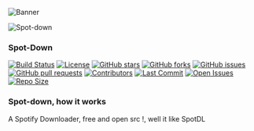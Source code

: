 ![Banner](https://files.catbox.moe/xl3d4c.png)

![Spot-down](https://img.shields.io/badge/Spot-down-Green?style=plastic)
### Spot-Down

[![Build Status](https://img.shields.io/github/actions/workflow/status/username/repo/main.yml?branch=main&style=flat&logo=github&logoColor=white)](https://github.com/username/repo/actions)
[![License](https://img.shields.io/github/license/username/repo?style=flat&logo=github&logoColor=white)](https://github.com/username/repo/blob/main/LICENSE)
[![GitHub stars](https://img.shields.io/github/stars/username/repo?style=flat&logo=github&logoColor=white)](https://github.com/username/repo/stargazers)
[![GitHub forks](https://img.shields.io/github/forks/username/repo?style=flat&logo=github&logoColor=white)](https://github.com/username/repo/network/members)
[![GitHub issues](https://img.shields.io/github/issues/username/repo?style=flat&logo=github&logoColor=white)](https://github.com/username/repo/issues)
[![GitHub pull requests](https://img.shields.io/github/issues-pr/username/repo?style=flat&logo=github&logoColor=white)](https://github.com/username/repo/pulls)
[![Contributors](https://img.shields.io/github/contributors/username/repo?style=flat&logo=github&logoColor=white)](https://github.com/username/repo/graphs/contributors)
[![Last Commit](https://img.shields.io/github/last-commit/username/repo?style=flat&logo=github&logoColor=white)](https://github.com/username/repo/commits)
[![Open Issues](https://img.shields.io/github/issues-raw/username/repo?style=flat&logo=github&logoColor=white)](https://github.com/username/repo/issues)
[![Repo Size](https://img.shields.io/github/repo-size/username/repo?style=flat&logo=github&logoColor=white)](https://github.com/username/repo)
### Spot-down, how it works
A Spotify Downloader, free and open src !, well it like SpotDL
